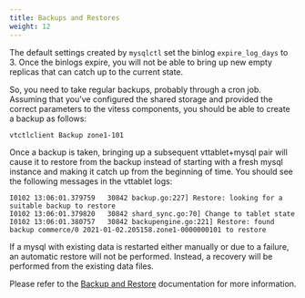 ```yaml
---
title: Backups and Restores
weight: 12
---
```


The default settings created by `mysqlctl` set the binlog `expire_log_days` to 3. Once the binlogs expire, you will not be able to bring up new empty replicas that can catch up to the current state.

So, you need to take regular backups, probably through a cron job. Assuming that you’ve configured the shared storage and provided the correct parameters to the vitess components, you should be able to create a backup as follows:

```text
vtctlclient Backup zone1-101
```

Once a backup is taken, bringing up a subsequent vttablet+mysql pair will cause it to restore from the backup instead of starting with a fresh mysql instance and making it catch up from the beginning of time. You should see the following messages in the vttablet logs:

```text
I0102 13:06:01.379759   30842 backup.go:227] Restore: looking for a suitable backup to restore
I0102 13:06:01.379820   30842 shard_sync.go:70] Change to tablet state
I0102 13:06:01.380757   30842 backupengine.go:221] Restore: found backup commerce/0 2021-01-02.205158.zone1-0000000101 to restore
```

If a mysql with existing data is restarted either manually or due to a failure, an automatic restore will not be performed. Instead, a recovery will be performed from the existing data files.

Please refer to the [Backup and Restore](../../operating-vitess/backup-and-restore) documentation for more information.
